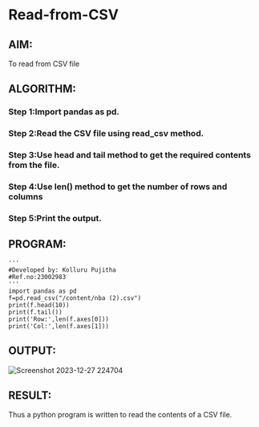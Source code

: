 # Read-from-CSV

## AIM:
To read from CSV file


## ALGORITHM:
### Step 1:Import pandas as pd.
### Step 2:Read the CSV file using read_csv method.
### Step 3:Use head and tail method to get the required contents from the file.
### Step 4:Use len() method to get the number of rows and columns
### Step 5:Print the output.

## PROGRAM:
```
'''
#Developed by: Kolluru Pujitha
#Ref.no:23002983
'''
import pandas as pd
f=pd.read_csv("/content/nba (2).csv")
print(f.head(10))
print(f.tail())
print('Row:',len(f.axes[0]))
print('Col:',len(f.axes[1]))
```
## OUTPUT:
![Screenshot 2023-12-27 224704](https://github.com/KolluruPujitha/Read-from-CSV/assets/150231340/fe905bb5-d9ac-4c36-9c69-6a37db07bd67)

## RESULT:
Thus a python program is written to read the contents of a CSV file.

